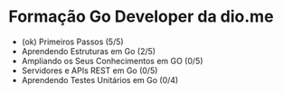# Formação Go Developer da dio.me
- (ok) Primeiros Passos (5/5)
- Aprendendo Estruturas em Go (2/5)
- Ampliando os Seus Conhecimentos em GO (0/5)
- Servidores e APIs REST em Go (0/5)
- Aprendendo Testes Unitários em Go (0/4)
